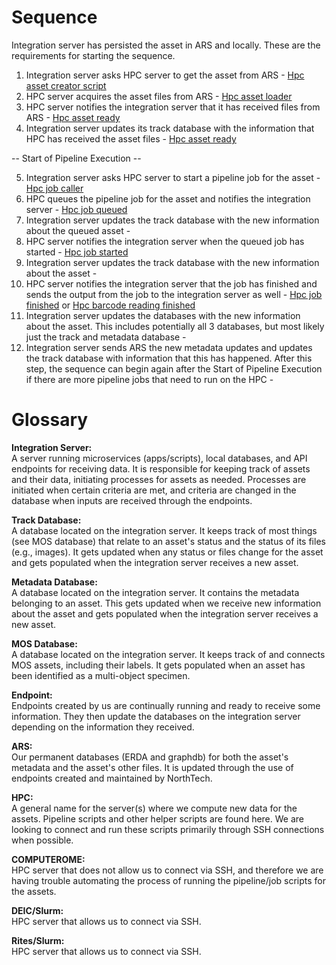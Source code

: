 # Sequence

Integration server has persisted the asset in ARS and locally. These are the requirements for starting the sequence.

1. Integration server asks HPC server to get the asset from ARS - [Hpc asset creator script](Component_write_up/hpc_asset_creator.md)
2. HPC server acquires the asset files from ARS - [Hpc asset loader](Component_write_up\hpc_pipeline_asset_loader.md)
3. HPC server notifies the integration server that it has received files from ARS - [Hpc asset ready](Component_write_up/hpc_api_asset_ready.md)
4. Integration server updates its track database with the information that HPC has received the asset files - [Hpc asset ready](Component_write_up/hpc_api_asset_ready.md)

-- Start of Pipeline Execution --

5. Integration server asks HPC server to start a pipeline job for the asset - [Hpc job caller](Component_write_up\hpc_job_caller.md)
6. HPC queues the pipeline job for the asset and notifies the integration server - [Hpc job queued](Component_write_up/hpc_api_queue_job.md)
7. Integration server updates the track database with the new information about the queued asset - 
8. HPC server notifies the integration server when the queued job has started - [Hpc job started](Component_write_up/hpc_api_start_job.md)
9. Integration server updates the track database with the new information about the asset -
10. HPC server notifies the integration server that the job has finished and sends the output from the job to the integration server as well - [Hpc job finished](Component_write_up/hpc_api_update_asset.md) or [Hpc barcode reading finished](Component_write_up/hpc_api_barcode.md)
11. Integration server updates the databases with the new information about the asset. This includes potentially all 3 databases, but most likely just the track and metadata database -
12. Integration server sends ARS the new metadata updates and updates the track database with information that this has happened. After this step, the sequence can begin again after the Start of Pipeline Execution if there are more pipeline jobs that need to run on the HPC -

# Glossary

**Integration Server:**  
A server running microservices (apps/scripts), local databases, and API endpoints for receiving data. It is responsible for keeping track of assets and their data, initiating processes for assets as needed. Processes are initiated when certain criteria are met, and criteria are changed in the database when inputs are received through the endpoints.

**Track Database:**  
A database located on the integration server. It keeps track of most things (see MOS database) that relate to an asset's status and the status of its files (e.g., images). It gets updated when any status or files change for the asset and gets populated when the integration server receives a new asset.

**Metadata Database:**  
A database located on the integration server. It contains the metadata belonging to an asset. This gets updated when we receive new information about the asset and gets populated when the integration server receives a new asset.

**MOS Database:**  
A database located on the integration server. It keeps track of and connects MOS assets, including their labels. It gets populated when an asset has been identified as a multi-object specimen.

**Endpoint:**  
Endpoints created by us are continually running and ready to receive some information. They then update the databases on the integration server depending on the information they received.

**ARS:**  
Our permanent databases (ERDA and graphdb) for both the asset's metadata and the asset's other files. It is updated through the use of endpoints created and maintained by NorthTech.

**HPC:**  
A general name for the server(s) where we compute new data for the assets. Pipeline scripts and other helper scripts are found here. We are looking to connect and run these scripts primarily through SSH connections when possible.

**COMPUTEROME:**  
HPC server that does not allow us to connect via SSH, and therefore we are having trouble automating the process of running the pipeline/job scripts for the assets.

**DEIC/Slurm:**  
HPC server that allows us to connect via SSH.

**Rites/Slurm:**  
HPC server that allows us to connect via SSH.

